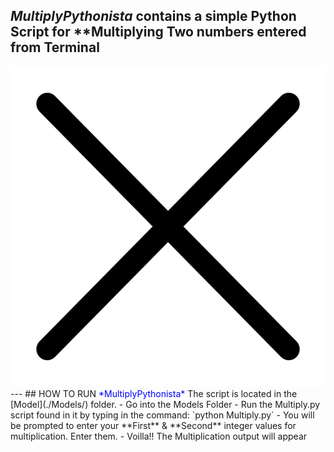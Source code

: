 ## *MultiplyPythonista* contains a simple Python Script for **Multiplying Two numbers entered from Terminal
<img src="/Models/Multiply.png" alt="alt Multiplication image" height="512"/>
---
## HOW TO RUN <span style="color:blue">*MultiplyPythonista* </span>
The script is located in the [Model](./Models/) folder.
- Go into the Models Folder
- Run the Multiply.py script found in it by typing in the command: `python Multiply.py`
- You will be prompted to enter your **First** & **Second** integer values for multiplication. Enter them.
- Voilla!! The Multiplication output will appear



[^1]: shiraz the son of Bello